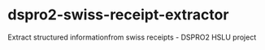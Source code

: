 # dspro2-swiss-receipt-extractor
Extract structured informationfrom swiss receipts - DSPRO2 HSLU project
